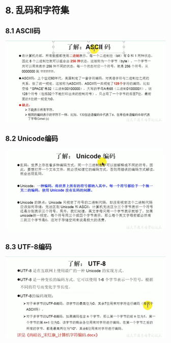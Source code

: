 # 8. 乱码和字符集

## 8.1 ASCII码

![ASCII码](../2.Java基本语法-变量-assets/ascii码.jpg)


## 8.2 Unicode编码
![Unicode编码](../2.Java基本语法-变量-assets/unicode编码.jpg)


## 8.3 UTF-8编码
![UTF-8编码](../2.Java基本语法-变量-assets/utf8编码.jpg)

